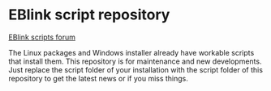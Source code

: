 # EBlink script repository

[ EBlink scripts forum ](https://embitz.org/forum/forum-7.html)

The Linux packages and Windows installer already have workable scripts that install them. This repository is for maintenance and new developments. Just replace the script folder of your installation with the script folder of this repository to get the latest news or if you miss things.
